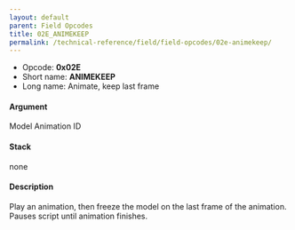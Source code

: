 ```yaml
---
layout: default
parent: Field Opcodes
title: 02E_ANIMEKEEP
permalink: /technical-reference/field/field-opcodes/02e-animekeep/
---
```


-   Opcode: **0x02E**
-   Short name: **ANIMEKEEP**
-   Long name: Animate, keep last frame

#### Argument

Model Animation ID

#### Stack

none

#### Description

Play an animation, then freeze the model on the last frame of the animation. Pauses script until animation finishes.
